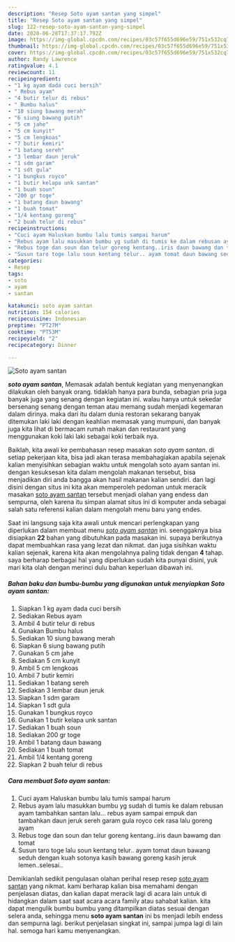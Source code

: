 ```yaml
---
description: "Resep Soto ayam santan yang simpel"
title: "Resep Soto ayam santan yang simpel"
slug: 122-resep-soto-ayam-santan-yang-simpel
date: 2020-06-28T17:37:17.792Z
image: https://img-global.cpcdn.com/recipes/03c57f655d696e59/751x532cq70/soto-ayam-santan-foto-resep-utama.jpg
thumbnail: https://img-global.cpcdn.com/recipes/03c57f655d696e59/751x532cq70/soto-ayam-santan-foto-resep-utama.jpg
cover: https://img-global.cpcdn.com/recipes/03c57f655d696e59/751x532cq70/soto-ayam-santan-foto-resep-utama.jpg
author: Randy Lawrence
ratingvalue: 4.1
reviewcount: 11
recipeingredient:
- "1 kg ayam dada cuci bersih"
- " Rebus ayam"
- "4 butir telur di rebus"
- " Bumbu halus"
- "10 siung bawang merah"
- "6 siung bawang putih"
- "5 cm jahe"
- "5 cm kunyit"
- "5 cm lengkoas"
- "7 butir kemiri"
- "1 batang sereh"
- "3 lembar daun jeruk"
- "1 sdm garam"
- "1 sdt gula"
- "1 bungkus royco"
- "1 butir kelapa unk santan"
- "1 buah soun"
- "200 gr toge"
- "1 batang daun bawang"
- "1 buah tomat"
- "1/4 kentang goreng"
- "2 buah telur di rebus"
recipeinstructions:
- "Cuci ayam Haluskan bumbu lalu tumis sampai harum"
- "Rebus ayam lalu masukkan bumbu yg sudah di tumis ke dalam rebusan ayam tambahkan santan lalu... rebus ayam sampai empuk dan tambahkan daun jeruk sereh garam gula royco cek rasa lalu goreng ayam"
- "Rebus toge dan soun dan telur goreng kentang..iris daun bawamg dan tomat"
- "Susun taro toge lalu soun kentang telur.. ayam tomat daun bawang seduh dengan kuah sotonya kasih bawang goreng kasih jeruk lemen..selesai.."
categories:
- Resep
tags:
- soto
- ayam
- santan

katakunci: soto ayam santan 
nutrition: 154 calories
recipecuisine: Indonesian
preptime: "PT27M"
cooktime: "PT53M"
recipeyield: "2"
recipecategory: Dinner

---
```



![Soto ayam santan](https://img-global.cpcdn.com/recipes/03c57f655d696e59/751x532cq70/soto-ayam-santan-foto-resep-utama.jpg)

<b><i>soto ayam santan</i></b>, Memasak adalah bentuk kegiatan yang menyenangkan dilakukan oleh banyak orang. tidaklah hanya para bunda, sebagian pria juga banyak juga yang senang dengan kegiatan ini. walau hanya untuk sekedar bersenang senang dengan teman atau memang sudah menjadi kegemaran dalam dirinya. maka dari itu dalam dunia restoran sekarang banyak ditemukan laki laki dengan keahlian memasak yang mumpuni, dan banyak juga kita lihat di bermacam rumah makan dan restaurant yang menggunakan koki laki laki sebagai koki terbaik nya.

Baiklah, kita awali ke pembahasan resep masakan <i>soto ayam santan</i>. di setiap pekerjaan kita, bisa jadi akan terasa membahagiakan apabila sejenak kalian menyisihkan sebagian waktu untuk mengolah soto ayam santan ini. dengan kesuksesan kita dalam mengolah makanan tersebut, bisa menjadikan diri anda bangga akan hasil makanan kalian sendiri. dan lagi disini dengan situs ini kita akan memperoleh pedoman untuk meracik masakan <u>soto ayam santan</u> tersebut menjadi olahan yang endess dan sempurna, oleh karena itu simpan alamat situs ini di komputer anda sebagai salah satu referensi kalian dalam mengolah menu baru yang endes.




Saat ini langsung saja kita awali untuk mencari perlengkapan yang diperlukan dalam membuat menu <u><i>soto ayam santan</i></u> ini. seenggaknya bisa disiapkan <b>22</b> bahan yang dibutuhkan pada masakan ini. supaya berikutnya dapat membuahkan rasa yang lezat dan nikmat. dan juga sisihkan waktu kalian sejenak, karena kita akan mengolahnya paling tidak dengan <b>4</b> tahap. saya berharap berbagai hal yang diperlukan sudah kita punyai disini, yuk mari kita olah dengan merinci dulu bahan keperluan dibawah ini.

<!--inarticleads1-->

##### Bahan baku dan bumbu-bumbu yang digunakan untuk menyiapkan Soto ayam santan:

1. Siapkan 1 kg ayam dada cuci bersih
1. Sediakan  Rebus ayam
1. Ambil 4 butir telur di rebus
1. Gunakan  Bumbu halus
1. Sediakan 10 siung bawang merah
1. Siapkan 6 siung bawang putih
1. Gunakan 5 cm jahe
1. Sediakan 5 cm kunyit
1. Ambil 5 cm lengkoas
1. Ambil 7 butir kemiri
1. Sediakan 1 batang sereh
1. Sediakan 3 lembar daun jeruk
1. Siapkan 1 sdm garam
1. Siapkan 1 sdt gula
1. Gunakan 1 bungkus royco
1. Gunakan 1 butir kelapa unk santan
1. Sediakan 1 buah soun
1. Sediakan 200 gr toge
1. Ambil 1 batang daun bawang
1. Sediakan 1 buah tomat
1. Ambil 1/4 kentang goreng
1. Siapkan 2 buah telur di rebus




<!--inarticleads2-->

##### Cara membuat Soto ayam santan:

1. Cuci ayam Haluskan bumbu lalu tumis sampai harum
1. Rebus ayam lalu masukkan bumbu yg sudah di tumis ke dalam rebusan ayam tambahkan santan lalu... rebus ayam sampai empuk dan tambahkan daun jeruk sereh garam gula royco cek rasa lalu goreng ayam
1. Rebus toge dan soun dan telur goreng kentang..iris daun bawamg dan tomat
1. Susun taro toge lalu soun kentang telur.. ayam tomat daun bawang seduh dengan kuah sotonya kasih bawang goreng kasih jeruk lemen..selesai..




Demikianlah sedikit pengulasan olahan perihal resep resep <u>soto ayam santan</u> yang nikmat. kami berharap kalian bisa memahami dengan penjelasan diatas, dan kalian dapat meracik lagi di acara lain untuk di hidangkan dalam saat saat acara acara family atau sahabat kalian. kita dapat mengulik bumbu bumbu yang ditampilkan diatas sesuai dengan selera anda, sehingga menu <b>soto ayam santan</b> ini bs menjadi lebih endess dan sempurna lagi. berikut penjelasan singkat ini, sampai jumpa lagi di lain hal. semoga hari kamu menyenangkan.
